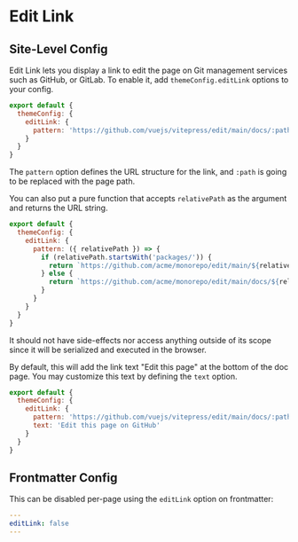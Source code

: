 # Edit Link

## Site-Level Config

Edit Link lets you display a link to edit the page on Git management services such as GitHub, or GitLab. To enable it, add `themeConfig.editLink` options to your config.

```js
export default {
  themeConfig: {
    editLink: {
      pattern: 'https://github.com/vuejs/vitepress/edit/main/docs/:path'
    }
  }
}
```

The `pattern` option defines the URL structure for the link, and `:path` is going to be replaced with the page path.

You can also put a pure function that accepts `relativePath` as the argument and returns the URL string.

```js
export default {
  themeConfig: {
    editLink: {
      pattern: ({ relativePath }) => {
        if (relativePath.startsWith('packages/')) {
          return `https://github.com/acme/monorepo/edit/main/${relativePath}`
        } else {
          return `https://github.com/acme/monorepo/edit/main/docs/${relativePath}`
        }
      }
    }
  }
}
```

It should not have side-effects nor access anything outside of its scope since it will be serialized and executed in the browser.

By default, this will add the link text "Edit this page" at the bottom of the doc page. You may customize this text by defining the `text` option.

```js
export default {
  themeConfig: {
    editLink: {
      pattern: 'https://github.com/vuejs/vitepress/edit/main/docs/:path',
      text: 'Edit this page on GitHub'
    }
  }
}
```

## Frontmatter Config

This can be disabled per-page using the `editLink` option on frontmatter:

```yaml
---
editLink: false
---
```
